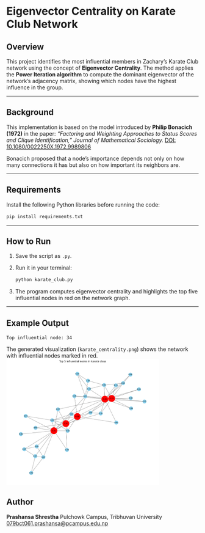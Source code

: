 

# Eigenvector Centrality on Karate Club Network

## Overview

This project identifies the most influential members in Zachary’s Karate Club network using the concept of **Eigenvector Centrality**.
The method applies the **Power Iteration algorithm** to compute the dominant eigenvector of the network’s adjacency matrix, showing which nodes have the highest influence in the group.

---

## Background

This implementation is based on the model introduced by **Philip Bonacich (1972)** in the paper:
*“Factoring and Weighting Approaches to Status Scores and Clique Identification,”*
*Journal of Mathematical Sociology.*
[DOI: 10.1080/0022250X.1972.9989806](https://doi.org/10.1080/0022250X.1972.9989806)

Bonacich proposed that a node’s importance depends not only on how many connections it has but also on how important its neighbors are.

---

## Requirements

Install the following Python libraries before running the code:

```bash
pip install requirements.txt
```

---

## How to Run

1. Save the script as `.py`.
2. Run it in your terminal:

   ```bash
   python karate_club.py
   ```
3. The program computes eigenvector centrality and highlights the top five influential nodes in red on the network graph.

---

## Example Output

```
Top influential node: 34
```

The generated visualization (`karate_centrality.png`) shows the network with influential nodes marked in red.
<img src="karate_centrality.png" alt="Final Image" width="400">


## Author

**Prashansa Shrestha**
Pulchowk Campus, Tribhuvan University<br/>
[079bct061.prashansa@pcampus.edu.np](mailto:079bct061.prashansa@pcampus.edu.np)
